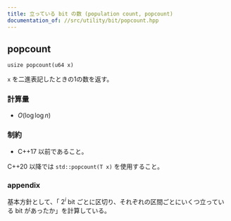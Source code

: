 ```yaml
---
title: 立っている bit の数 (population count, popcount)
documentation_of: //src/utility/bit/popcount.hpp
---
```


## popcount
```
usize popcount(u64 x)
```

`x` を二進表記したときの1の数を返す。

### 計算量
- $O(\log \log n)$

### 制約
- C++17 以前であること。

C++20 以降では `std::popcount(T x)` を使用すること。

### appendix
基本方針として、「 $2^i$ bit ごとに区切り、それぞれの区間ごとにいくつ立っている bit があったか」を計算している。
